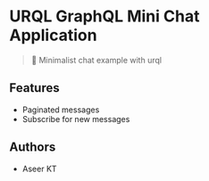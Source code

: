 # URQL GraphQL Mini Chat Application

> 🚀 Minimalist chat example with urql

## Features

- Paginated messages
- Subscribe for new messages

## Authors

- Aseer KT
